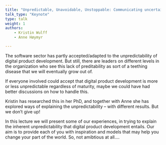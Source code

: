 ```yaml
---
title: "Unpredictable, Unavoidable, Unstoppable: Communicating uncertainty with integrity"
talk_type: "Keynote"
type: talk
weight: 1
authors:
    - Kristin Wulff
    - Anne Høymyr

---
```

The software sector has partly accepted/adapted to the unpredictability of digital product development. But still, there are leaders on different levels in the organization who see this lack of preditability as sort of a teething disease that we will eventually grow out of.

If everyone involved could accept that digital product development is more or less unpredictable regardless of maturity, maybe we could have had better discussions on how to handle this.

Kristin has researched this in her PhD, and together with Anne she has explored ways of explaining the unpredictability – with different results. But we don’t give up!

In this lecture we will present some of our experiences, in trying to explain the inherent unpredictability that digital product development entails.
Our aim is to provide each of you with inspiration and models that may help you change your part of the world. 
So, not amibtious at all....
